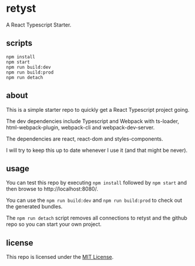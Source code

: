 # retyst

A React Typescript Starter.

## scripts

```shell
npm install
npm start
npm run build:dev
npm run build:prod
npm run detach
```

## about

This is a simple starter repo to quickly get a React Typescript project going.

The dev dependencies include Typescript and Webpack with ts-loader, html-webpack-plugin, webpack-cli and webpack-dev-server.

The dependencies are react, react-dom and styles-components.

I will try to keep this up to date whenever I use it (and that might be never).

## usage

You can test this repo by executing `npm install` followed by `npm start` and then browse to http://localhost:8080/.

You can use the `npm run build:dev` and `npm run build:prod` to check out the generated bundles.

The `npm run detach` script removes all connections to retyst and the github repo so you can start your own project.

## license

This repo is licensed under the [MIT License](LICENSE).
